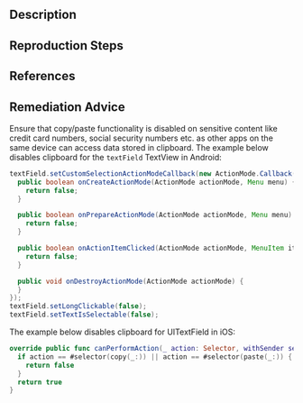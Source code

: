 ## Description


## Reproduction Steps


## References


## Remediation Advice

Ensure that copy/paste functionality is disabled on sensitive content like credit card numbers, social security numbers etc. as other apps on the same device can access data stored in clipboard.
The example below disables clipboard for the `textField` TextView in Android:
```java
textField.setCustomSelectionActionModeCallback(new ActionMode.Callback() {
  public boolean onCreateActionMode(ActionMode actionMode, Menu menu) {
    return false;
  }

  public boolean onPrepareActionMode(ActionMode actionMode, Menu menu) {
    return false;
  }

  public boolean onActionItemClicked(ActionMode actionMode, MenuItem item) {
    return false;
  }

  public void onDestroyActionMode(ActionMode actionMode) {
  }
});
textField.setLongClickable(false);
textField.setTextIsSelectable(false);
```
The example below disables clipboard for UITextField in iOS:
```swift
override public func canPerformAction(_ action: Selector, withSender sender: Any?) -> Bool {
  if action == #selector(copy(_:)) || action == #selector(paste(_:)) {
    return false
  }
  return true
}
```


